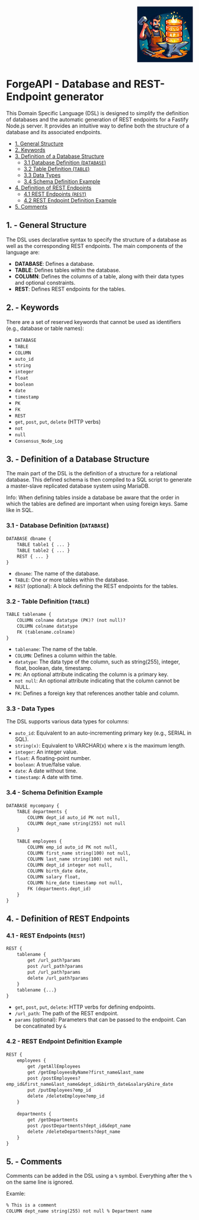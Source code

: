 <p align="right"> <img src="forgeapi-logo.jpeg" alt="ForgeAPI-Logo" width="150"/> </p>

# ForgeAPI - Database and REST-Endpoint generator

This Domain Specific Language (DSL) is designed to simplify the definition of databases and the automatic generation of REST endpoints for a Fastify Node.js server. It provides an intuitive way to define both the structure of a database and its associated endpoints.

- [1. General Structure](#1---general-structure)
- [2. Keywords](#2---keywords)
- [3. Definition of a Database Structure](#3---definition-of-a-database-structure)
  - [3.1 Database Definition (`DATABASE`)](#31---database-definition-database)
  - [3.2 Table Definition (`TABLE`)](#32---table-definition-table)
  - [3.3 Data Types](#33---data-types)
  - [3.4 Schema Definition Example](#34---schema-definition-example)
- [4. Definition of REST Endpoints](#4---definition-of-rest-endpoints)
  - [4.1 REST Endpoints (`REST`)](#41---rest-endpoints-rest)
  - [4.2 REST Endpoint Definition Example](#42---rest-endpoint-definition-example)
- [5. Comments](#5---comments)

## 1. - General Structure

The DSL uses declarative syntax to specify the structure of a database as well as the corresponding REST endpoints. The main components of the language are:
- **DATABASE**: Defines a database.
- **TABLE**: Defines tables within the database.
- **COLUMN**: Defines the columns of a table, along with their data types and optional constraints.
- **REST**: Defines REST endpoints for the tables.

## 2. - Keywords
There are a set of reserved keywords that cannot be used as identifiers (e.g., database or table names):

- `DATABASE`
- `TABLE`
- `COLUMN`
- `auto_id`
- `string`
- `integer`
- `float`
- `boolean`
- `date`
- `timestamp`
- `PK`
- `FK`
- `REST`
- `get`, `post`, `put`, `delete` (HTTP verbs)
- `not`
- `null`
- `Consensus_Node_Log`

## 3. - Definition of a Database Structure

The main part of the DSL is the definition of a structure for a relational database. This defined schema is then compiled to a SQL script to generate a master-slave replicated database system using MariaDB.

Info: When defining tables inside a database be aware that the order in which the tables are defined are important when using foreign keys. Same like in SQL.

### 3.1 - Database Definition (`DATABASE`)
```dsl
DATABASE dbname {
    TABLE table1 { ... }
    TABLE table2 { ... }
    REST { ... }
}
```

- `dbname`: The name of the database.
- `TABLE`: One or more tables within the database.
- `REST` (optional): A block defining the REST endpoints for the tables.

### 3.2 - Table Definition (`TABLE`)

```dsl
TABLE tablename {
    COLUMN colname datatype (PK)? (not null)?
    COLUMN colname datatype
    FK (tablename.colname)
}
```

- `tablename`: The name of the table.
- `COLUMN`: Defines a column within the table.
- `datatype`: The data type of the column, such as string(255), integer, float, boolean, date, timestamp.
- `PK`: An optional attribute indicating the column is a primary key.
- `not null`: An optional attribute indicating that the column cannot be NULL.
- `FK`: Defines a foreign key that references another table and column.

### 3.3 - Data Types

The DSL supports various data types for columns:
- `auto_id`: Equivalent to an auto-incrementing primary key (e.g., SERIAL in SQL).
- `string(x)`: Equivalent to VARCHAR(x) where x is the maximum length.
- `integer`: An integer value.
- `float`: A floating-point number.
- `boolean`: A true/false value.
- `date`: A date without time.
- `timestamp`: A date with time.

### 3.4 - Schema Definition Example

```dsl
DATABASE mycompany {
    TABLE departments {
        COLUMN dept_id auto_id PK not null,
        COLUMN dept_name string(255) not null
    }
    
    TABLE employees {
        COLUMN emp_id auto_id PK not null,
        COLUMN first_name string(100) not null,
        COLUMN last_name string(100) not null,
        COLUMN dept_id integer not null,
        COLUMN birth_date date,
        COLUMN salary float,
        COLUMN hire_date timestamp not null,
        FK (departments.dept_id)
    }
}
```

## 4. - Definition of REST Endpoints

### 4.1 - REST Endpoints (`REST`)

```dsl
REST {
    tablename {
        get /url_path?params
        post /url_path?params
        put /url_path?params
        delete /url_path?params
    }
    tablename {...}
}
```

- `get`, `post`, `put`, `delete`: HTTP verbs for defining endpoints.
- `/url_path`: The path of the REST endpoint.
- `params` (optional): Parameters that can be passed to the endpoint. Can be concatinated by `&`

### 4.2 - REST Endpoint Definition Example

```dsl
REST {
    employees {
        get /getAllEmployees
        get /getEmployeesByName?first_name&last_name
        post /postEmployees?emp_id&first_name&last_name&dept_id&birth_date&salary&hire_date
        put /putEmployees?emp_id
        delete /deleteEmployee?emp_id
    }

    departments {
        get /getDepartments
        post /postDepartments?dept_id&dept_name
        delete /deleteDepartments?dept_name
    }
}
```

## 5. - Comments

Comments can be added in the DSL using a `%` symbol. Everything after the `%` on the same line is ignored.

Examle:
```dsl
% This is a comment
COLUMN dept_name string(255) not null % Department name
```



